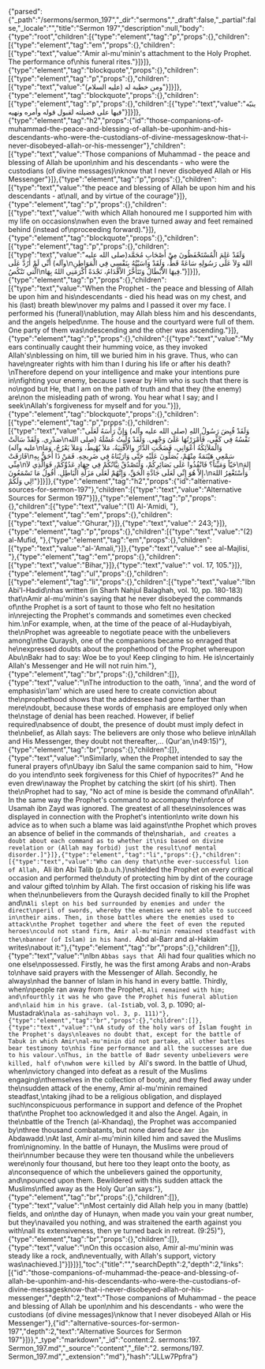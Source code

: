 {"parsed":{"_path":"/sermons/sermon_197","_dir":"sermons","_draft":false,"_partial":false,"_locale":"","title":"Sermon 197","description":null,"body":{"type":"root","children":[{"type":"element","tag":"p","props":{},"children":[{"type":"element","tag":"em","props":{},"children":[{"type":"text","value":"Amir al-mu'minin's attachment to the Holy Prophet. The performance of\nhis funeral rites."}]}]},{"type":"element","tag":"blockquote","props":{},"children":[{"type":"element","tag":"p","props":{},"children":[{"type":"text","value":"ومن خطبة له (عليه السلام)"}]}]},{"type":"element","tag":"blockquote","props":{},"children":[{"type":"element","tag":"p","props":{},"children":[{"type":"text","value":"ينبّه فيها على فضيلته لقبول قوله وأمره ونهيه"}]}]},{"type":"element","tag":"h2","props":{"id":"those-companions-of-muhammad-the-peace-and-blessing-of-allah-be-uponhim-and-his-descendants-who-were-the-custodians-of-divine-messagesknow-that-i-never-disobeyed-allah-or-his-messenger"},"children":[{"type":"text","value":"Those companions of Muhammad - the peace and blessing of Allah be upon\nhim and his descendants - who were the custodians (of divine messages)\nknow that I never disobeyed Allah or His Messenger"}]},{"type":"element","tag":"p","props":{},"children":[{"type":"text","value":"the peace and blessing of Allah be upon him and his descendants - at\nall, and by virtue of the courage"}]},{"type":"element","tag":"p","props":{},"children":[{"type":"text","value":"with which Allah honoured me I supported him with my life on occasions\nwhen even the brave turned away and feet remained behind (instead of\nproceeding forward)."}]},{"type":"element","tag":"blockquote","props":{},"children":[{"type":"element","tag":"p","props":{},"children":[{"type":"text","value":"وَلَقَدْ عَلِمَ الْمُسْتَحْفَظُونَ مِنْ أَصْحَابِ مُحَمَّد(صلى الله عليه وآله) أَنِّي لَمْ أَرُدَّ عَلَى\nالله وَلاَ عَلَى رَسُولِهِ سَاعَةً قَطُّ، وَلَقَدْ وَاسَيْتُهُ بِنَفْسِي فِي الْمَوَاطِنِ الَّتي تَنْكُصُ\nفِيهَا الاْبْطَالُ وَتَتَأَخَّرُ الاْقْدَامُ، نَجْدَةً أَكْرَمَنِي اللهُ بِهَا."}]}]},{"type":"element","tag":"p","props":{},"children":[{"type":"text","value":"When the Prophet - the peace and blessing of Allah be upon him and his\ndescendants - died his head was on my chest, and his (last) breath blew\nover my palms and I passed it over my face. I performed his (funeral)\nablution, may Allah bless him and his descendants, and the angels helped\nme. The house and the courtyard were full of them. One party of them was\ndescending and the other was ascending."}]},{"type":"element","tag":"p","props":{},"children":[{"type":"text","value":"My ears continually caught their humming voice, as they invoked Allah's\nblessing on him, till we buried him in his grave. Thus, who can have\ngreater rights with him than I during his life or after his death?\nTherefore depend on your intelligence and make your intentions pure in\nfighting your enemy, because I swear by Him who is such that there is no\ngod but He, that I am on the path of truth and that they (the enemy) are\non the misleading path of wrong. You hear what I say; and I seek\nAllah's forgiveness for myself and for you."}]},{"type":"element","tag":"blockquote","props":{},"children":[{"type":"element","tag":"p","props":{},"children":[{"type":"text","value":"وَلَقَدْ قُبِضَ رَسُولُ اللهِ (صلى الله عليه وآله) وَإِنَّ رَأْسَهُ لَعَلَى صَدْرِي. وَلَقَدْ سَالَتْ\nنَفْسُهُ فِي كَفِّي، فَأَمْرَرْتُهَا عَلَىُ وَجْهِي. وَلَقَدْ وُلِّيتُ غُسْلَهُ (صلى الله عليه وآله)\nوَالْمَلاَئِكُةُ أَعْوَانِي، فَضَجَّتِ الدَّارُ والاْفْنِيَةُ، مَلاَ يُهْبِطُ، وَمَلاَ يَعْرُجُ، وَمَا فَارَقَتْ\nسَمْعِي هَيْنَمَةٌ مِنْهُمْ، يُصَلُّونَ عَلَيْهِ حَتَّى وَارَيْنَاهُ فِي ضَرِيحِهِ. فَمَنْ ذَا أَحَقُّ بِهِ مِنِّي\nحَيّاً وَمَيِّتاً؟ فَانْفُذُوا عَلَى بَصَائِرِكُمْ، وَلْتَصْدُقْ نِيَّاتُكُمْ فِي جِهَادِ عَدُوِّكُمْ، فَوَالَّذِي لاَ\nإِلهَ إِلاَّ هُوَ إِنِّي لَعَلَى جَادَّةِ الْحَقِّ، وَإِنَّهُمْ لَعَلَى مَزَلَّةِ الْبَاطِلِ. أَقُولُ مَا تَسْمَعُونَ،\nوَأَسْتَغْفِرُ اللهَ لِي وَلَكُمْ!"}]}]},{"type":"element","tag":"h2","props":{"id":"alternative-sources-for-sermon-197"},"children":[{"type":"text","value":"Alternative Sources for Sermon 197"}]},{"type":"element","tag":"p","props":{},"children":[{"type":"text","value":"(1) Al-'Amidi, "},{"type":"element","tag":"em","props":{},"children":[{"type":"text","value":"Ghurar,"}]},{"type":"text","value":" 243;"}]},{"type":"element","tag":"p","props":{},"children":[{"type":"text","value":"(2) al-Mufid, "},{"type":"element","tag":"em","props":{},"children":[{"type":"text","value":"al-'Amali,"}]},{"type":"text","value":" see al-Majlisi, "},{"type":"element","tag":"em","props":{},"children":[{"type":"text","value":"Bihar,"}]},{"type":"text","value":" vol. 17, 105."}]},{"type":"element","tag":"ul","props":{},"children":[{"type":"element","tag":"li","props":{},"children":[{"type":"text","value":"Ibn Abi'l-Hadid\nhas written (in Sharh Nahjul Balaghah, vol. 10, pp. 180-183) that\nAmir al-mu'minin's saying that he never disobeyed the commands of\nthe Prophet is a sort of taunt to those who felt no hesitation in\nrejecting the Prophet's commands and sometimes even checked him.\nFor example, when, at the time of the peace of al-Hudaybiyah, the\nProphet was agreeable to negotiate peace with the unbelievers among\nthe Quraysh, one of the companions became so enraged that he\nexpressed doubts about the prophethood of the Prophet whereupon Abu\nBakr had to say: Woe be to you! Keep clinging to him. He is\ncertainly Allah's Messenger and He will not ruin him."},{"type":"element","tag":"br","props":{},"children":[]},{"type":"text","value":"\nThe introduction to the oath, 'inna', and the word of emphasis\n'lam' which are used here to create conviction about the\nprophethood shows that the addressee had gone farther than mere\ndoubt, because these words of emphasis are employed only when the\nstage of denial has been reached. However, if belief required\nabsence of doubt, the presence of doubt must imply defect in the\nbelief, as Allah says: The believers are only those who believe in\nAllah and His Messenger, they doubt not thereafter,... (Qur'an,\n49:15)"},{"type":"element","tag":"br","props":{},"children":[]},{"type":"text","value":"\nSimilarly, when the Prophet intended to say the funeral prayers of\nUbayy ibn Salul the same companion said to him, \"How do you intend\nto seek forgiveness for this Chief of hypocrites?\" And he even drew\naway the Prophet by catching the skirt (of his shirt). Then the\nProphet had to say, \"No act of mine is beside the command of\nAllah\". In the same way the Prophet's command to accompany the\nforce of Usamah ibn Zayd was ignored. The greatest of all these\ninsolences was displayed in connection with the Prophet's intention\nto write down his advice as to when such a blame was laid against\nthe Prophet which proves an absence of belief in the commands of the\nshari`ah, and creates a doubt about each command as to whether it\nis based on divine revelation or (Allah may forbid) just the result\nof mental disorder.]"}]},{"type":"element","tag":"li","props":{},"children":[{"type":"text","value":"Who can deny that\nthe ever-successful lion of Allah, `Ali ibn Abi Talib (p.b.u.h.)\nshielded the Prophet on every critical occasion and performed the\nduty of protecting him by dint of the courage and valour gifted to\nhim by Allah. The first occasion of risking his life was when the\nunbelievers from the Quraysh decided finally to kill the Prophet and\n`Ali slept on his bed surrounded by enemies and under the direct\nperil of swords, whereby the enemies were not able to succeed in\ntheir aims. Then, in those battles where the enemies used to attack\nthe Prophet together and where the feet of even the reputed heroes\ncould not stand firm, Amir al-mu'minin remained steadfast with the\nbanner (of Islam) in his hand. `Abd al-Barr and al-Hakim writes\nabout it:"},{"type":"element","tag":"br","props":{},"children":[]},{"type":"text","value":"\nIbn `Abbas says that `Ali had four qualities which no one else\npossessed. Firstly, he was the first among Arabs and non-Arabs to\nhave said prayers with the Messenger of Allah. Secondly, he always\nhad the banner of Islam in his hand in every battle. Thirdly, when\npeople ran away from the Prophet, `Ali remained with him; and\nfourthly it was he who gave the Prophet his funeral ablution and\nlaid him in his grave. (al-Isti`ab, vol. 3, p. 1090; al-Mustadrak\n`ala as-sahihayn vol. 3, p. 111)"},{"type":"element","tag":"br","props":{},"children":[]},{"type":"text","value":"\nA study of the holy wars of Islam fought in the Prophet's days\nleaves no doubt that, except for the battle of Tabuk in which Amir\nal-mu'minin did not partake, all other battles bear testimony to\nhis fine performance and all the successes are due to his valour.\nThus, in the battle of Badr seventy unbelievers were killed, half of\nwhom were killed by `Ali's sword. In the battle of Uhud, when\nvictory changed into defeat as a result of the Muslims engaging\nthemselves in the collection of booty, and they fled away under the\nsudden attack of the enemy, Amir al-mu'minin remained steadfast,\ntaking jihad to be a religious obligation, and displayed such\nconspicuous performance in support and defence of the Prophet that\nthe Prophet too acknowledged it and also the Angel. Again, in the\nbattle of the Trench (al-Khandaq), the Prophet was accompanied by\nthree thousand combatants, but none dared face `Amr ibn `Abdawadd.\nAt last, Amir al-mu'minin killed him and saved the Muslims from\nignominy. In the battle of Hunayn, the Muslims were proud of their\nnumber because they were ten thousand while the unbelievers were\nonly four thousand, but here too they leapt onto the booty, as a\nconsequence of which the unbelievers gained the opportunity, and\npounced upon them. Bewildered with this sudden attack the Muslims\nfled away as the Holy Qur'an says:"},{"type":"element","tag":"br","props":{},"children":[]},{"type":"text","value":"\nMost certainly did Allah help you in many (battle) fields, and on\nthe day of Hunayn, when made you vain your great number, but they\navailed you nothing, and was straitened the earth against you with\nall its extensiveness, then ye turned back in retreat. (9:25)"},{"type":"element","tag":"br","props":{},"children":[]},{"type":"text","value":"\nOn this occasion also, Amir al-mu'minin was steady like a rock, and\neventually, with Allah's support, victory was\nachieved.]"}]}]}],"toc":{"title":"","searchDepth":2,"depth":2,"links":[{"id":"those-companions-of-muhammad-the-peace-and-blessing-of-allah-be-uponhim-and-his-descendants-who-were-the-custodians-of-divine-messagesknow-that-i-never-disobeyed-allah-or-his-messenger","depth":2,"text":"Those companions of Muhammad - the peace and blessing of Allah be upon\nhim and his descendants - who were the custodians (of divine messages)\nknow that I never disobeyed Allah or His Messenger"},{"id":"alternative-sources-for-sermon-197","depth":2,"text":"Alternative Sources for Sermon 197"}]}},"_type":"markdown","_id":"content:2. sermons:197. Sermon_197.md","_source":"content","_file":"2. sermons/197. Sermon_197.md","_extension":"md"},"hash":"JLLw7Ppfra"}
